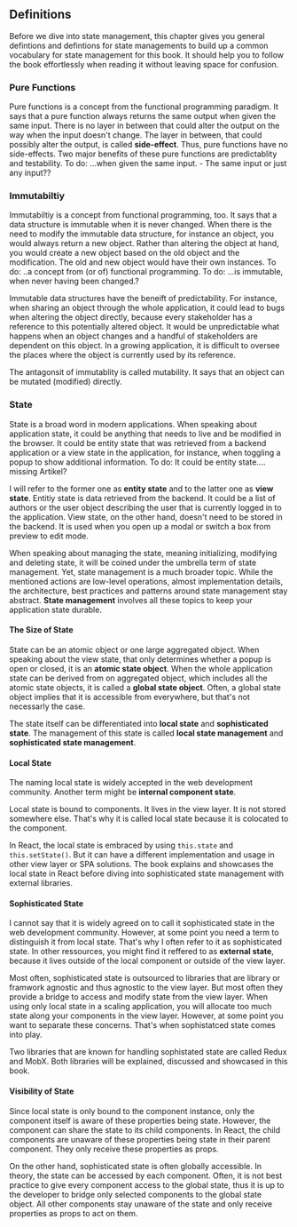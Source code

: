 ## Definitions

Before we dive into state management, this chapter gives you general defintions and defintions for state managements to build up a common vocabulary for state management for this book. It should help you to follow the book effortlessly when reading it without leaving space for confusion.

### Pure Functions

Pure functions is a concept from the functional programming paradigm. It says that a pure function always returns the same output when given the same input. There is no layer in between that could alter the output on the way when the input doesn't change. The layer in between, that could possibly alter the output, is called **side-effect**. Thus, pure functions have no side-effects. Two major benefits of these pure functions are predictablity and testability. To do: ...when given the same input. - The same input or just any input??

### Immutabiltiy 

Immutabiltiy is a concept from functional programming, too. It says that a data structure is immutable when it is never changed. When there is the need to modify the immutable data structure, for instance an object, you would always return a new object. Rather than altering the object at hand, you would create a new object based on the old object and the modification. The old and new object would have their own instances. To do: ..a concept from (or of) functional programming. To do: ...is immutable, when never having been changed.?

Immutable data structures have the beneift of predictability. For instance, when sharing an object through the whole application, it could lead to bugs when altering the object directly, because every stakeholder has a reference to this potentially altered object. It would be unpredictable what happens when an object changes and a handful of stakeholders are dependent on this object. In a growing application, it is difficult to oversee the places where the object is currently used by its reference.

The antagonsit of immutablity is called mutability. It says that an object can be mutated (modified) directly.

### State

State is a broad word in modern applications. When speaking about application state, it could be anything that needs to live and be modified in the browser. It could be entity state that was retrieved from a backend application or a view state in the application, for instance, when toggling a popup to show additional information. To do: It could be entity state.... missing Artikel?

I will refer to the former one as **entity state** and to the latter one as **view state**. Entitiy state is data retrieved from the backend. It could be a list of authors or the user object describing the user that is currently logged in to the application. View state, on the other hand, doesn't need to be stored in the backend. It is used when you open up a modal or switch a box from preview to edit mode.

When speaking about managing the state, meaning initializing, modifying and deleting state, it will be coined under the umbrella term of state management. Yet, state management is a much broader topic. While the mentioned actions are low-level operations, almost implementation details, the architecture, best practices and patterns around state management stay abstract. **State management** involves all these topics to keep your application state durable.

#### The Size of State

State can be an atomic object or one large aggregated object. When speaking about the view state, that only determines whether a popup is open or closed, it is an **atomic state object**. When the whole application state can be derived from on aggregated object, which includes all the atomic state objects, it is called a **global state object**. Often, a global state object implies that it is accessible from everywhere, but that's not necessarly the case.

The state itself can be differentiated into **local state** and **sophisticated state**. The management of this state is called **local state management** and **sophisticated state management**.

#### Local State

The naming local state is widely accepted in the web development community. Another term might be **internal component state**.

Local state is bound to components. It lives in the view layer. It is not stored somewhere else. That's why it is called local state because it is colocated to the component.

In React, the local state is embraced by using `this.state` and `this.setState()`. But it can have a different implementation and usage in other view layer or SPA solutions. The book explains and showcases the local state in React before diving into sophisticated state management with external libraries.

#### Sophisticated State

I cannot say that it is widely agreed on to call it sophisticated state in the web development community. However, at some point you need a term to distinguish it from local state. That's why I often refer to it as sophisticated state. In other ressources, you might find it reffered to as **external state**, because it lives outside of the local component or outside of the view layer.

Most often, sophisticated state is outsourced to libraries that are library or framwork agnostic and thus agnostic to the view layer. But most often they provide a bridge to access and modify state from the view layer. When using only local state in a scaling application, you will allocate too much state along your components in the view layer. However, at some point you want to separate these concerns. That's when sophistatced state comes into play.

Two libraries that are known for handling sophistated state are called Redux and MobX. Both libraries will be explained, discussed and showcased in this book.

#### Visibility of State

Since local state is only bound to the component instance, only the component itself is aware of these properties being state. However, the component can share the state to its child components. In React, the child components are unaware of these properties being state in their parent component. They only receive these properties as props.

On the other hand, sophisticated state is often globally accessible. In theory, the state can be accessed by each component. Often, it is not best practice to give every component access to the global state, thus it is up to the developer to bridge only selected components to the global state object. All other components stay unaware of the state and only receive properties as props to act on them.